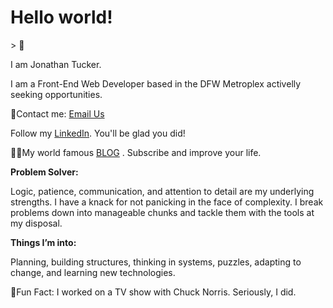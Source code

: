 <h1>Hello world!</h1>> 👋

<p>I am Jonathan Tucker.</p> 

<p>I am a Front-End Web Developer based in the DFW Metroplex activelly seeking opportunities.</p>

<p>💌Contact me:  <a href="mailto:jonathantucker@yahoo.com?subject=You're so awesome!">Email Us</a></p>

<p>Follow my <a href="https://www.linkedin.com/in/jontucklogic" target="_blank">LinkedIn</a>. You'll be glad you did!</p>

<p>✍🏿My world famous <a href="https://jontucklogic.hashnode.dev/" target="_blank">BLOG</a>  . Subscribe and improve your life.</p>

<strong>Problem Solver:</strong>
<p>Logic, patience, communication, and attention to detail are my underlying strengths. I have a knack for not panicking in the face of complexity. I break problems down into manageable chunks and tackle them with the tools at my disposal.</p>

<strong>Things I’m into:</strong>
</p>Planning, building structures, thinking in systems, puzzles, adapting to change, and learning new technologies.</p>

<p>🥋Fun Fact: I worked on a TV show with Chuck Norris. Seriously, I did.</p>
